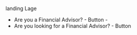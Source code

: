 landing Lage

* Are you a Financial Advisor? - Button - 
* Are you looking for a Financial Advisor? - Button
